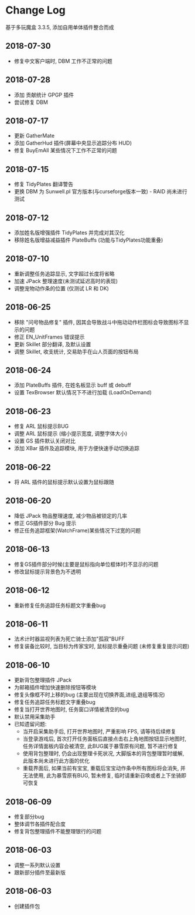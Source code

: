 # Change Log
基于多玩魔盒 3.3.5, 添加自用单体插件整合而成

## 2018-07-30
* 修复中文客户端时, DBM 工作不正常的问题

## 2018-07-28
* 添加 贡献统计 GPGP 插件
* 尝试修复 DBM

## 2018-07-17
* 更新 GatherMate
* 添加 GatherHud 插件(屏幕中央显示追踪分布 HUD)
* 修复 BuyEmAll 某些情况下工作不正常的问题

## 2018-07-15
* 修复 TidyPlates 翻译警告
* 更换 DBM 为 Sunwell.pl 官方版本(与curseforge版本一致) - RAID 尚未进行测试

## 2018-07-12
* 添加姓名版增强插件 TidyPlates 并完成对其汉化
* 移除姓名版增益减益插件 PlateBuffs (功能与TidyPlates功能重叠)

## 2018-07-10
* 重新调整任务追踪显示, 文字超过长度将省略
* 加速 JPack 整理速度(未测试延迟高时的表现)
* 调整宠物动作条的位置 (仅测试 LR 和 DK)

## 2018-06-25
* 移除 "问号物品修复" 插件, 因其会导致战斗中拖动动作栏图标会导致图标不显示的问题
* 修正 EN_UnitFrames 错误提示
* 更新 Skillet 部分翻译, 及默认设置
* 调整 Skillet, 收支统计, 交易助手在山人页面的按钮布局

## 2018-06-24
* 添加 PlateBuffs 插件, 在姓名板显示 buff 或 debuff
* 设置 TexBrowser 默认情况下不进行加载 (LoadOnDemand)

## 2018-06-23
* 修复 ARL 鼠标提示BUG
* 调整 ARL 鼠标提示 (缩小提示宽度, 调整字体大小)
* 设置 GS 插件默认关闭对比
* 添加 XBar 插件及追踪模块, 用于方便快速手动切换追踪

## 2018-06-22
* 将 ARL 插件的鼠标提示默认设置为鼠标跟随

## 2018-06-20
* 降低 JPack 物品整理速度, 减少物品被锁定的几率
* 修正 GS插件部分 Bug 提示
* 修正任务追踪框架(WatchFrame)某些情况下过宽的问题

## 2018-06-13
* 修复GS插件部分时候(主要是鼠标指向单位框体时)不显示的问题
* 修改鼠标提示背景色为不透明

## 2018-06-12
* 重新修复任务追踪任务标题文字重叠bug

## 2018-06-11
* 法术计时器监视列表为死亡骑士添加"孤寂"BUFF
* 修复装备比较时, 当目标为传家宝时, 鼠标提示重叠问题 (未修复重复提示问题)

## 2018-06-10
* 更新背包整理插件 JPack
* 为邮箱插件增加快速删除按钮等模块
* 修复头像框不时上移的bug (主要出现在切换界面,进组,退组等情况)
* 修复任务追踪任务标题文字重叠bug
* 修复当打开世界地图时, 任务窗口详情被清空的bug
* 默认禁用采集助手
* 已知遗留问题:
  * 当开启采集助手后, 打开世界地图时, 严重影响 FPS, 请等待后续修复
  * 当登录游戏后, 首次打开任务面板后直接点击右上角地图按钮显示地图时, 任务详情面板内容会被清空, 此BUG属于暴雪原有问题, 暂不进行修复
  * 使用背包整理时, 仍会出现整理卡死状况, 大脚版本的背包整理暂时缓解, 此版本尚未进行此方面的优化
  * 重载界面后, 如果当前有宝宝, 重载后宝宝动作条中所有图标将会消失, 并无法使用, 此为暴雪原有BUG, 暂未修复, 临时请重新召唤或者上下坐骑即可恢复

## 2018-06-09
* 修复部分bug
* 整体调节各插件配合度
* 修复背包整理插件不能整理银行的问题

## 2018-06-03
* 调整一系列默认设置
* 跟新部分插件至最新版

## 2018-06-03
* 创建插件包
